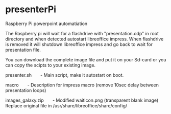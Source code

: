 # presenterPi
Raspberry Pi powerpoint automatiation


The Raspberry pi will wait for a flashdrive with "presentation.odp" in root directory and when detected autostart libreoffice impress.
When flashdrive is removed it will shutdown libreoffice impress and go back to wait for presentation file.


You can download the complete image file and put it on your Sd-card
or you can copy the scipts to your existing image.


presenter.sh &nbsp;&nbsp;&nbsp;&nbsp;&nbsp;&nbsp;- Main script, make it autostart on boot.


macro &nbsp;&nbsp;&nbsp;&nbsp;&nbsp;&nbsp;- Description for impress macro (remove 10sec delay between presentation loops)


images_galaxy.zip &nbsp;&nbsp;&nbsp;&nbsp;&nbsp;&nbsp;- Modified waiticon.png (transparent blank image) Replace original file in /usr/share/libreoffice/share/config/
